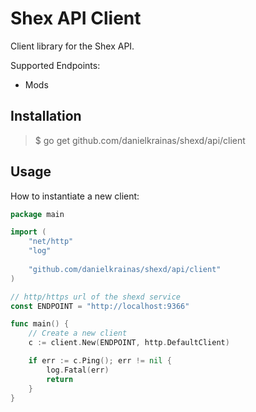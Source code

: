 # Shex API Client

Client library for the Shex API. 

Supported Endpoints:

- Mods


## Installation

> $ go get github.com/danielkrainas/shexd/api/client


## Usage

How to instantiate a new client:

```go
package main

import (
	"net/http"
	"log"
	
	"github.com/danielkrainas/shexd/api/client"
)

// http/https url of the shexd service
const ENDPOINT = "http://localhost:9366"

func main() {
	// Create a new client
	c := client.New(ENDPOINT, http.DefaultClient)

	if err := c.Ping(); err != nil {
		log.Fatal(err)
		return
	}
}
```
